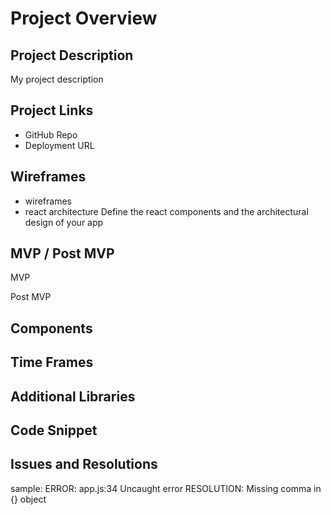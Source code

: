 # Project Overview

## Project Description

My project description

## Project Links

- GitHub Repo
- Deployment URL

## Wireframes

- wireframes
- react architecture
  Define the react components and the architectural design of your app

## MVP / Post MVP

MVP

Post MVP

## Components

## Time Frames

## Additional Libraries

## Code Snippet

## Issues and Resolutions

sample:
ERROR: app.js:34 Uncaught error
RESOLUTION: Missing comma in {} object
